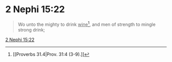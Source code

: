 # 2 Nephi 15:22

> Wo unto the mighty to drink <u>wine</u>[^a], and men of strength to mingle strong drink;

[2 Nephi 15:22](https://www.churchofjesuschrist.org/study/scriptures/bofm/2-ne/15?lang=eng&id=p22#p22)


[^a]: [[Proverbs 31.4|Prov. 31:4 (3-9).]]
